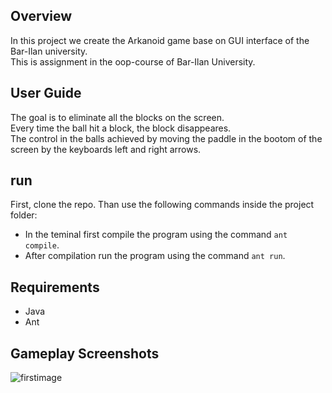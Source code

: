 ## Overview
In this project we create the Arkanoid game base on GUI interface of the Bar-Ilan university.  
This is assignment in the oop-course of Bar-Ilan University.
## User Guide
The goal is to eliminate all the blocks on the screen.  
Every time the ball hit a block, the block disappeares.  
The control in the balls achieved by moving the paddle in the bootom of the screen by the keyboards left and right arrows.
## run
First, clone the repo. Than use the following commands inside the project folder:
* In the teminal first compile the program using the command `ant compile`.
* After compilation run the program using the command `ant run`.
## Requirements
* Java
* Ant
## Gameplay Screenshots




![firstimage](https://github.com/user-attachments/assets/981bfb7d-9290-48c8-8a8e-5a7a2d74681a)
